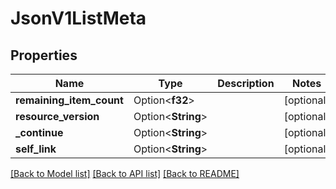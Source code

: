 # JsonV1ListMeta

## Properties

Name | Type | Description | Notes
------------ | ------------- | ------------- | -------------
**remaining_item_count** | Option<**f32**> |  | [optional]
**resource_version** | Option<**String**> |  | [optional]
**_continue** | Option<**String**> |  | [optional]
**self_link** | Option<**String**> |  | [optional]

[[Back to Model list]](../README.md#documentation-for-models) [[Back to API list]](../README.md#documentation-for-api-endpoints) [[Back to README]](../README.md)


